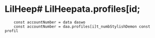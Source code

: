 # LilHeep# LilHeepata.profiles[id;
        const accountNumber = data daswo
        const accountNumber = daa.profiles[i]t_numbStylishDemon const profil
